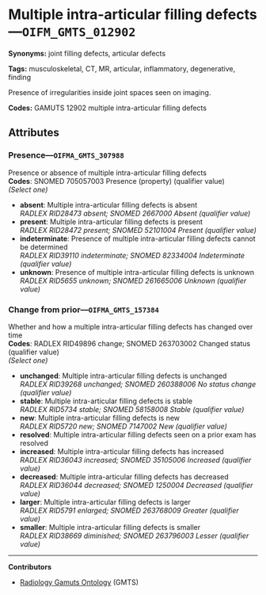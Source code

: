 # Multiple intra-articular filling defects—`OIFM_GMTS_012902`

**Synonyms:** joint filling defects, articular defects

**Tags:** musculoskeletal, CT, MR, articular, inflammatory, degenerative, finding

Presence of irregularities inside joint spaces seen on imaging.

**Codes:** GAMUTS 12902 multiple intra-articular filling defects

## Attributes

### Presence—`OIFMA_GMTS_307988`

Presence or absence of multiple intra-articular filling defects  
**Codes**: SNOMED 705057003 Presence (property) (qualifier value)  
*(Select one)*

- **absent**: Multiple intra-articular filling defects is absent  
_RADLEX RID28473 absent; SNOMED 2667000 Absent (qualifier value)_
- **present**: Multiple intra-articular filling defects is present  
_RADLEX RID28472 present; SNOMED 52101004 Present (qualifier value)_
- **indeterminate**: Presence of multiple intra-articular filling defects cannot be determined  
_RADLEX RID39110 indeterminate; SNOMED 82334004 Indeterminate (qualifier value)_
- **unknown**: Presence of multiple intra-articular filling defects is unknown  
_RADLEX RID5655 unknown; SNOMED 261665006 Unknown (qualifier value)_

### Change from prior—`OIFMA_GMTS_157384`

Whether and how a multiple intra-articular filling defects has changed over time  
**Codes**: RADLEX RID49896 change; SNOMED 263703002 Changed status (qualifier value)  
*(Select one)*

- **unchanged**: Multiple intra-articular filling defects is unchanged  
_RADLEX RID39268 unchanged; SNOMED 260388006 No status change (qualifier value)_
- **stable**: Multiple intra-articular filling defects is stable  
_RADLEX RID5734 stable; SNOMED 58158008 Stable (qualifier value)_
- **new**: Multiple intra-articular filling defects is new  
_RADLEX RID5720 new; SNOMED 7147002 New (qualifier value)_
- **resolved**: Multiple intra-articular filling defects seen on a prior exam has resolved  
- **increased**: Multiple intra-articular filling defects has increased  
_RADLEX RID36043 increased; SNOMED 35105006 Increased (qualifier value)_
- **decreased**: Multiple intra-articular filling defects has decreased  
_RADLEX RID36044 decreased; SNOMED 1250004 Decreased (qualifier value)_
- **larger**: Multiple intra-articular filling defects is larger  
_RADLEX RID5791 enlarged; SNOMED 263768009 Greater (qualifier value)_
- **smaller**: Multiple intra-articular filling defects is smaller  
_RADLEX RID38669 diminished; SNOMED 263796003 Lesser (qualifier value)_

---

**Contributors**

- [Radiology Gamuts Ontology](https://gamuts.net/) (GMTS)